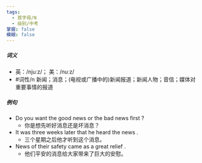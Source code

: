 ```yaml
---
tags:
  - 首字母/N
  - 级别/中考
掌握: false
模糊: false
---
```

##### 词义
- 英：/njuːz/； 美：/nuːz/
- #词性/n  新闻；消息；(电视或广播中的)新闻报道；新闻人物；音信；媒体对重要事情的报道
##### 例句
- Do you want the good news or the bad news first ?
	- 你是想先听好消息还是坏消息？
- It was three weeks later that he heard the news .
	- 三个星期之后他才听到这个消息。
- News of their safety came as a great relief .
	- 他们平安的消息给大家带来了巨大的安慰。
